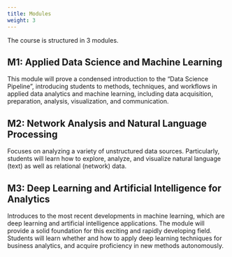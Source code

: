 ```yaml
---
title: Modules
weight: 3
---
```


The course is structured in 3 modules.

## M1: Applied Data Science and Machine Learning

This module will prove a condensed introduction to the “Data Science Pipeline”, introducing students to methods, techniques, and workflows in applied data analytics and machine learning, including data acquisition, preparation, analysis, visualization, and communication.

## M2: Network Analysis and Natural Language Processing

Focuses on analyzing a variety of unstructured data sources. Particularly, students will learn how to explore, analyze, and visualize natural language (text) as well as relational (network) data.

## M3: Deep Learning and Artificial Intelligence for Analytics

Introduces to the most recent developments in machine learning, which are deep learning and artificial intelligence applications. The module will provide a solid foundation for this exciting and rapidly developing field. Students will learn whether and how to apply deep learning techniques for business analytics, and acquire proficiency in new methods autonomously.

